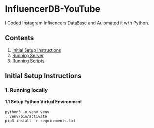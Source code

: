 # InfluencerDB-YouTube
I Coded Instagram Influencers DataBase and Automated it with Python.

## Contents

1. [Initial Setup Instructions](#initial-setup-instructions)
1. [Running Server](#running-server)
1. [Running Scripts](#running-scripts)

## Initial Setup Instructions

### 1. Running locally
#### 1.1 Setup Python Virtual Environment
```buildoutcfg
python3 -m venv venv
. venv/bin/activate
pip3 install -r requirements.txt
```
